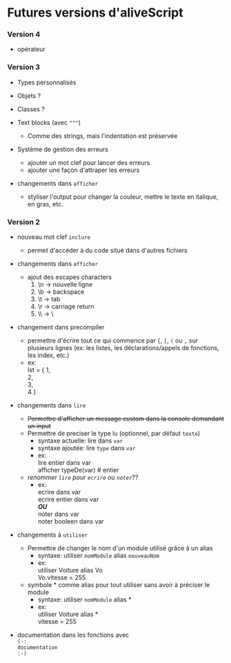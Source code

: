 # Futures versions d'aliveScript

### Version 4
- opérateur

### Version 3
- Types personnalisés
- Objets ?
- Classes ?

- Text blocks (avec `"""`)
  - Comme des strings, mais l'indentation est préservée

- Système de gestion des erreurs
    - ajouter un mot clef pour lancer des erreurs
    - ajouter une façon d'attraper les erreurs


- changements dans `afficher`
    - styliser l'output pour changer la couleur, mettre le texte en italique, en gras, etc.



### Version 2

- nouveau mot clef `inclure`
    - permet d'accéder à du code situé dans d'autres fichiers 
    

- changements dans `afficher`
    - ajout des escapes characters
        1. \n -> nouvelle ligne
        2. \b -> backspace
        3. \t -> tab
        4. \r -> carriage return
        5. \\\\ -> \\
    

- changement dans precompiler
    - permettre d'écrire tout ce qui commence par `{`, `[`, `(` ou `,`
    sur plusieurs lignes (ex: les listes, les déclarations/appels de fonctions, les index, etc.)
    - ex:  
    lst = { 1,  
    2,  
    3,  
    4 }


- changements dans `lire`
    - <s>Permettre d'afficher un message custom dans la console demandant un input</s>
    - Permettre de preciser le type lu (optionnel, par défaut `texte`)
        - syntaxe actuelle: lire dans `var`
        - syntaxe ajoutée: lire `type` dans `var`   
        - ex:  
        lire entier dans var  
        afficher typeDe(var)  # entier
    - _renommer `lire` pour `ecrire` ou `noter`_??
        - ex:  
        ecrire dans var  
        ecrire entier dans var  
        **_OU_**  
        noter dans var  
        noter booleen dans var


- changements à `utiliser`
    - Permettre de changer le nom d'un module utilisé grâce à un alias
        - syntaxe: utiliser `nomModule` alias `nouveauNom`
        - ex:   
        utiliser Voiture alias Vo  
        Vo.vitesse = 255
    - symbole * comme alias pour tout utiliser sans avoir à préciser le module
        - syntaxe: utiliser `nomModule` alias \*
        - ex:   
        utiliser Voiture alias \*  
        vitesse = 255

- documentation dans les fonctions avec  
  `(-:`  
  `documentation`  
  `:-)`

















